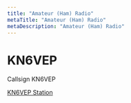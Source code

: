 ```yaml
---
title: "Amateur (Ham) Radio"
metaTitle: "Amateur (Ham) Radio"
metaDescription: "Amateur (Ham) Radio"
---
```


# KN6VEP

Callsign KN6VEP

[KN6VEP Station](https://kn6vep.com/)